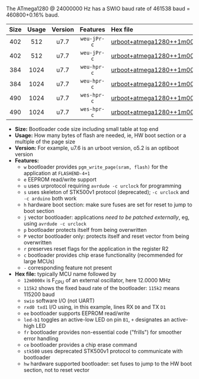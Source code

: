 The ATmega1280 @ 24000000 Hz has a SWIO baud rate of 461538 baud = 460800+0.16% baud.

|Size|Usage|Version|Features|Hex file|
|:-:|:-:|:-:|:-:|:--|
|402|512|u7.7|`weu-jPr-c`|[urboot+atmega1280++1m0000x+++19k2_swio_rxd2_txd3_ee_led+b7_fr_ce.hex](https://raw.githubusercontent.com/stefanrueger/urboot.hex/main/cores/megacore/atmega1280/external_oscillator/fcpu++1m0000_Hz/br+++19k2_bps/urboot+atmega1280++1m0000x+++19k2_swio_rxd2_txd3_ee_led+b7_fr_ce.hex)|
|402|512|u7.7|`weu-jPr-c`|[urboot+atmega1280++1m0000x+++19k2_swio_rxe0_txe1_ee_led+b7_fr_ce.hex](https://raw.githubusercontent.com/stefanrueger/urboot.hex/main/cores/megacore/atmega1280/external_oscillator/fcpu++1m0000_Hz/br+++19k2_bps/urboot+atmega1280++1m0000x+++19k2_swio_rxe0_txe1_ee_led+b7_fr_ce.hex)|
|384|1024|u7.7|`weu-hpr-c`|[urboot+atmega1280++1m0000x+++19k2_swio_rxd2_txd3_ee_led+b7_fr_ce_hw.hex](https://raw.githubusercontent.com/stefanrueger/urboot.hex/main/cores/megacore/atmega1280/external_oscillator/fcpu++1m0000_Hz/br+++19k2_bps/urboot+atmega1280++1m0000x+++19k2_swio_rxd2_txd3_ee_led+b7_fr_ce_hw.hex)|
|384|1024|u7.7|`weu-hpr-c`|[urboot+atmega1280++1m0000x+++19k2_swio_rxe0_txe1_ee_led+b7_fr_ce_hw.hex](https://raw.githubusercontent.com/stefanrueger/urboot.hex/main/cores/megacore/atmega1280/external_oscillator/fcpu++1m0000_Hz/br+++19k2_bps/urboot+atmega1280++1m0000x+++19k2_swio_rxe0_txe1_ee_led+b7_fr_ce_hw.hex)|
|490|1024|u7.7|`wes-hpr-c`|[urboot+atmega1280++1m0000x+++19k2_swio_rxd2_txd3_ee_led+b7_fr_ce_stk500_hw.hex](https://raw.githubusercontent.com/stefanrueger/urboot.hex/main/cores/megacore/atmega1280/external_oscillator/fcpu++1m0000_Hz/br+++19k2_bps/urboot+atmega1280++1m0000x+++19k2_swio_rxd2_txd3_ee_led+b7_fr_ce_stk500_hw.hex)|
|490|1024|u7.7|`wes-hpr-c`|[urboot+atmega1280++1m0000x+++19k2_swio_rxe0_txe1_ee_led+b7_fr_ce_stk500_hw.hex](https://raw.githubusercontent.com/stefanrueger/urboot.hex/main/cores/megacore/atmega1280/external_oscillator/fcpu++1m0000_Hz/br+++19k2_bps/urboot+atmega1280++1m0000x+++19k2_swio_rxe0_txe1_ee_led+b7_fr_ce_stk500_hw.hex)|

- **Size:** Bootloader code size including small table at top end
- **Usage:** How many bytes of flash are needed, ie, HW boot section or a multiple of the page size
- **Version:** For example, u7.6 is an urboot version, o5.2 is an optiboot version
- **Features:**
  + `w` bootloader provides `pgm_write_page(sram, flash)` for the application at `FLASHEND-4+1`
  + `e` EEPROM read/write support
  + `u` uses urprotocol requiring `avrdude -c urclock` for programming
  + `s` uses skeleton of STK500v1 protocol (deprecated); `-c urclock` and `-c arduino` both work
  + `h` hardware boot section: make sure fuses are set for reset to jump to boot section
  + `j` vector bootloader: applications *need to be patched externally*, eg, using `avrdude -c urclock`
  + `p` bootloader protects itself from being overwritten
  + `P` vector bootloader only: protects itself and reset vector from being overwritten
  + `r` preserves reset flags for the application in the register R2
  + `c` bootloader provides chip erase functionality (recommended for large MCUs)
  + `-` corresponding feature not present
- **Hex file:** typically MCU name followed by
  + `12m0000x` is F<sub>CPU</sub> of an external oscillator, here 12.0000 MHz
  + `115k2` shows the fixed baud rate of the bootloader: `115k2` means 115200 baud
  + `swio` software I/O (not UART)
  + `rxd0 txd1` I/O using, in this example, lines RX `D0` and TX `D1`
  + `ee` bootloader supports EEPROM read/write
  + `led-b1` toggles an active-low LED on pin `B1`, `+` designates an active-high LED
  + `fr` bootloader provides non-essential code ("frills") for smoother error handling
  + `ce` bootloader provides a chip erase command
  + `stk500` uses deprecated STK500v1 protocol to communicate with bootloader
  + `hw` hardware supported bootloader: set fuses to jump to the HW boot section, not to reset vector
